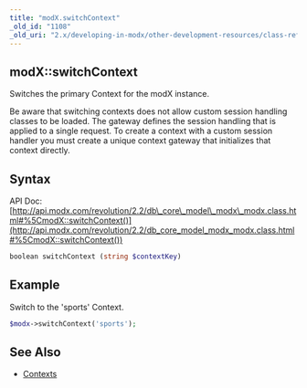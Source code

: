 ```yaml
---
title: "modX.switchContext"
_old_id: "1108"
_old_uri: "2.x/developing-in-modx/other-development-resources/class-reference/modx/modx.switchcontext"
---
```


## modX::switchContext

Switches the primary Context for the modX instance.

Be aware that switching contexts does not allow custom session handling classes to be loaded. The gateway defines the session handling that is applied to a single request. To create a context with a custom session handler you must create a unique context gateway that initializes that context directly.

## Syntax

API Doc: [http://api.modx.com/revolution/2.2/db\_core\_model\_modx\_modx.class.html#%5CmodX::switchContext()](http://api.modx.com/revolution/2.2/db_core_model_modx_modx.class.html#%5CmodX::switchContext())

``` php 
boolean switchContext (string $contextKey)
```

## Example

Switch to the 'sports' Context.

``` php 
$modx->switchContext('sports');
```

## See Also

- [Contexts](building-sites/contexts "Contexts")